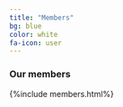 ```yaml
---
title: "Members"
bg: blue
color: white
fa-icon: user
---
```


### Our members

{%include members.html%}
